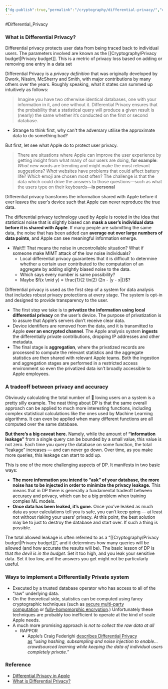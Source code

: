 ```yaml
---
{"dg-publish":true,"permalink":"/cryptography/differential-privacy/","created":"2024-06-24T23:26:44.927+08:00","updated":"2024-06-26T13:18:46.508+08:00"}
---
```


#Differential_Privacy 
### What is Differential Privacy?  
Differential privacy protects user data from being traced back to individual users. The parameters involved are known as the [[Cryptography/Privacy budget\|Privacy budget]]. This is a metric of privacy loss based on adding or removing one entry in a data set

Differential Privacy is a _privacy definition_ that was originally developed by Dwork, Nissim, McSherry and Smith, with major contributions by many others over the years. Roughly speaking, what it states can summed up intuitively as follows:

> Imagine you have two otherwise identical databases, one with your information in it, and one without it. Differential Privacy ensures that the probability that a statistical query will produce a given result is (nearly) the same whether it’s conducted on the first or second database.  

- Strange to think first, why can't the adversary utilise the approximate data to do something bad?

But first, let see what Apple do to protect user privacy.
> There are situations where Apple can improve the user experience by getting insight from what many of our users are doing, **for example**: *What* new words are trending and might make the most relevant suggestions? *What* websites have problems that could affect battery life? *Which* emoji are chosen most often? The challenge is that the data which could drive the answers to those questions—such as what the users type on their keyboards—**is personal**

Differential privacy transforms the information shared with Apple before it ever leaves the user’s device such that Apple can never reproduce the true data.

The differential privacy technology used by Apple is rooted in the idea that statistical noise that is slightly biased can **mask a user’s individual data before it is shared with Apple**. If many people are submitting the same data, the noise that has been added can **average out over large numbers of data points**, and Apple can see meaningful information emerge.
- Wait!!! That means the noise in uncontrollable situation? What if someone make MIMT attack of the low noise individuals? 
	- Local differential privacy guarantees that it is difficult to determine whether a certain user contributed to the computation of an aggregate by adding slightly biased noise to the data.
	- Which says every number is same possibility?
	- Maybe $f(x \mid y) = \frac{1}{2 \ln(2) (2n - |y - x|)}$?

Differential privacy is used as the first step of a system for data analysis that includes robust privacy protections at every stage. The system is opt-in and designed to provide transparency to the user. 
- The first step we take is to **privatize the information using local differential privacy** on the user’s device. The purpose of privatization is to assure that Apple’s servers don't receive clear data. 
- Device identifiers are removed from the data, and it is transmitted to Apple **over an encrypted channel**. The Apple analysis system **ingests** the differentially private contributions, dropping IP addresses and other metadata. 
- The final stage is **aggregation**, where the privatized records are processed to compute the relevant statistics and the aggregate statistics are then shared with relevant Apple teams. Both the ingestion and aggregation stages are performed in a restricted access environment so even the privatized data isn’t broadly accessible to Apple employees.
### A tradeoff between privacy and accuracy  
Obviously calculating the total number of 💩 loving users on a system is a pretty silly example. 
The neat thing about DP is that the same overall approach can be applied to much more interesting functions, including complex statistical calculations like the ones used by Machine Learning algorithms. It can even be applied when many different functions are all computed over the same database.

**But there’s a big caveat here.** Namely, while the amount of **“information leakage”** from a single query can be bounded by a small value, this value is not zero. Each time you query the database on some function, the total “leakage” increases — and can never go down. Over time, as you make more queries, this leakage can start to add up.

This is one of the more challenging aspects of DP. It manifests in two basic ways:
- **The more information you intend to “ask” of your database, the more noise has to be injected in order to minimize the privacy leakage.** This means that in DP there is generally a fundamental tradeoff between accuracy and privacy, which can be a big problem when training complex ML models.
- **Once data has been leaked, it’s gone.** Once you’ve leaked as much data as your calculations tell you is safe, you can’t keep going — at least not without risking your users’ privacy. At this point, the best solution may be to just to destroy the database and start over. If such a thing is possible.

The total allowed leakage is often referred to as a “[[Cryptography/Privacy budget\|Privacy budget]]”, and it determines how many queries will be allowed (and how accurate the results will be). The basic lesson of DP is that _the devil is in the budget._ Set it too high, and you leak your sensitive data. Set it too low, and the answers you get might not be particularly useful.

### Ways to implement a Differentially Private system
- Executed by a trusted database operator who has access to all of the “raw” underlying data.
- On the theoretical side, statistics can be computed using fancy cryptographic techniques (such as [secure multi-party computation](https://en.wikipedia.org/wiki/Secure_multi-party_computation) or [fully-homomorphic encryption](https://blog.cryptographyengineering.com/2012/01/very-casual-introduction-to-fully.html).) Unfortunately these techniques are probably too inefficient to operate at the kind of scale Apple needs.
- A much more promising approach is _not to collect the raw data at all_
	- RAPPOR
		- Apple’s Craig Federighi [describes Differential Privacy as](https://www.wired.com/2016/06/apples-differential-privacy-collecting-data/) “_using hashing, subsampling and noise injection to enable…crowdsourced learning while keeping the data of individual users completely private.”_
### Reference
- [Differential Privacy in Apple](https://images.apple.com/privacy/docs/Differential_Privacy_Overview.pdf)
- [What is Differential Privacy?](https://blog.cryptographyengineering.com/2016/06/15/what-is-differential-privacy/)